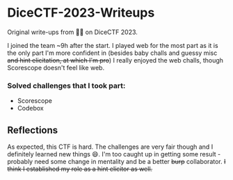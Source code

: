 # DiceCTF-2023-Writeups
Original write-ups from :raccoon::ninja: on DiceCTF 2023.

I joined the team ~9h after the start.
I played web for the most part as it is the only part I'm more confident in (besides baby challs and guessy misc ~~and hint elicitation, at which I'm pro~~)
I really enjoyed the web challs, though Scorescope doesn't feel like web.

### Solved challenges that I took part:
- Scorescope
- Codebox

## Reflections

As expected, this CTF is hard. The challenges are very fair though and I definitely learned new things :smile:.
I'm too caught up in getting some result - probably need some change in mentality and be a better ~~burp~~ collaborator.
~~I think I established my role as a hint elicitor as well.~~
